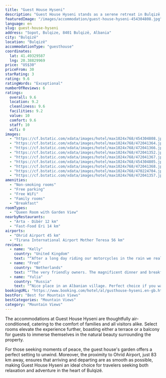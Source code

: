 ```yaml
---
title: "Guest House Hyseni"
description: "Guest House Hyseni stands as a serene retreat in Bulqizë, offering breathtaking mountain views and the convenience of modern amenities."
featuredImage: "/images/accommodation/guest-house-hyseni-454304808.jpg"
language: en
slug: guest-house-hyseni
address: "Sopot, Bulqize, 8401 Bulqizë, Albania"
city: "Bulqizë"
location: "Bulqizë"
accommodationType: "guesthouse"
coordinates:
  lat: 41.49329587
  lng: 20.38829969
price: "US$30"
priceFrom: 30
starRating: 3
rating: 9.6
ratingWords: "Exceptional"
numberOfReviews: 6
ratings:
  overall: 9.6
  location: 9.2
  cleanliness: 9.6
  facilities: 9.2
  value: 10
  comfort: 9.6
  staff: 10
  wifi: 0
images:
  - "https://cf.bstatic.com/xdata/images/hotel/max1024x768/454304808.jpg?k=2311bc5e238ad8980924cce710a38f359cdfcfaf15b1124e3acd755ae6c87860&o=&hp=1"
  - "https://cf.bstatic.com/xdata/images/hotel/max1024x768/472041364.jpg?k=07265dfa1424b16ef449268e265fbb1f673a937ecba0957eff5de5d48c57b2ea&o=&hp=1"
  - "https://cf.bstatic.com/xdata/images/hotel/max1024x768/472041366.jpg?k=59ee74d2a92c2e62557e61648ee2f7c34f604800f8a34778a977a5a9485b5771&o=&hp=1"
  - "https://cf.bstatic.com/xdata/images/hotel/max1024x768/472041352.jpg?k=d33417638460580f60b84a1e7e0b35891755910b0e97450d7932674e1584597f&o=&hp=1"
  - "https://cf.bstatic.com/xdata/images/hotel/max1024x768/472041367.jpg?k=658b8c880557a72303152d69dff3dc2a32c816a2dada53b42e6359f62f5a8c3a&o=&hp=1"
  - "https://cf.bstatic.com/xdata/images/hotel/max1024x768/454304805.jpg?k=d56513afe58daf867edcb0cb55d54d17361ce0744d553a3f6b92aa16f56b4ac1&o=&hp=1"
  - "https://cf.bstatic.com/xdata/images/hotel/max1024x768/472041368.jpg?k=0879e64f37206312c796864a519460b2ef90b473d118a431caa9f328112c37a4&o=&hp=1"
  - "https://cf.bstatic.com/xdata/images/hotel/max1024x768/470224704.jpg?k=e006296494e3e7782e8d153e38c07aa9fde7bd3843de08b1af9912dda3ae59e7&o=&hp=1"
  - "https://cf.bstatic.com/xdata/images/hotel/max1024x768/472041357.jpg?k=f00584dcd30663cc925559d71d66a8404224201575dea1684811aae38e89b8f5&o=&hp=1"
amenities:
  - "Non-smoking rooms"
  - "Free parking"
  - "Free WiFi"
  - "Family rooms"
  - "Breakfast"
roomTypes:
  - "Queen Room with Garden View"
nearbyRestaurants:
  - "Arta - Dibër 12 km"
  - "Fast-Food Eri 14 km"
airports:
  - "Ohrid Airport 45 km"
  - "Tirana International Airport Mother Teresa 56 km"
reviews:
  - name: "Kelly"
    country: "United Kingdom"
    text: "“After a long day riding our motorcycles in the rain we really appreciated the warm welcome, the log fires, the friendly hospitality, and delicious food! This was a unique and rememberable stay, many thanks!”"
  - name: "Fred"
    country: "Netherlands"
    text: "“The very friendly owners. The magnificent dinner and breakfast. The very beautiful village and the guest house”"
  - name: "Yulia"
    country: "Russia"
    text: "“Nice place in an Albanian village. Perfect choice if you want to get a feel of an authentic local rural life far from a city. Very nice and friendly owner. Fresh village food. The only problem may be local roads after rains”"
bookingURL: "https://www.booking.com/hotel/al/gusthouse-hyseni.en-gb.html?aid=8035640"
bestFor: "Best for Mountain Views"
bestCategories: "Mountain Views"
category: "Mountain Views"
---
```


The accommodations at Guest House Hyseni are thoughtfully air-conditioned, catering to the comfort of families and all visitors alike. Select rooms elevate the experience further, boasting either a terrace or a balcony for guests to immerse themselves in the natural beauty surrounding the property.

For those seeking moments of peace, the guest house's garden offers a perfect setting to unwind. Moreover, the proximity to Ohrid Airport, just 83 km away, ensures that arriving and departing are as smooth as possible, making Guest House Hyseni an ideal choice for travelers seeking both relaxation and adventure in the heart of Bulqizë.